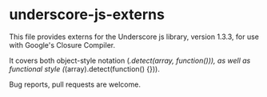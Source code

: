underscore-js-externs
=====================

This file provides externs for the Underscore js library, version 1.3.3,
for use with Google's Closure Compiler.

It covers both object-style notation (_.detect(array, function())), as
well as functional style (_(array).detect(function() {})).

Bug reports, pull requests are welcome.
